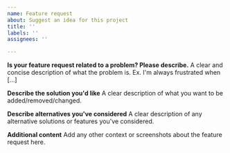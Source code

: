 ```yaml
---
name: Feature request
about: Suggest an idea for this project
title: ''
labels: ''
assignees: ''

---
```


**Is your feature request related to a problem? Please describe.**
A clear and concise description of what the problem is. Ex. I'm always frustrated when [...]

**Describe the solution you'd like**
A clear description of what you want to be added/removed/changed.

**Describe alternatives you've considered**
A clear description of any alternative solutions or features you've considered.

**Additional content**
Add any other context or screenshots about the feature request here.
